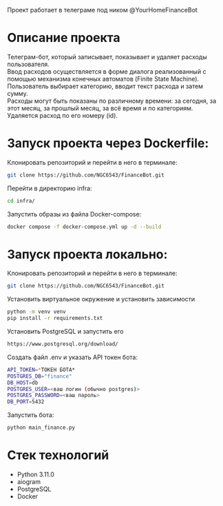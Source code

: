 Проект работает в телеграме под ником @YourHomeFinanceBot

# Описание проекта
Телеграм-бот, который записывает, показывает и удаляет расходы пользователя.   
Ввод расходов осуществляется в форме диалога реализованный с помощью механизма конечных автоматов (Finite State Machine).  
Пользователь выбирает категорию, вводит текст расхода и затем сумму.  
Расходы могут быть показаны по различному времени: за сегодня, за этот месяц, за прошлый месяц, за всё время и по категориям.  
Удаляется расход по его номеру (id).


# Запуск проекта через Dockerfile:

Клонировать репозиторий и перейти в него в терминале:
```bash
git clone https://github.com/NGC6543/FinanceBot.git
```

Перейти в директорию infra:
```bash
cd infra/
```

Запустить образы из файла Docker-compose:
```bash
docker compose -f docker-compose.yml up -d --build
```


# Запуск проекта локально:
Клонировать репозиторий и перейти в него в терминале:
```bash 
git clone https://github.com/NGC6543/FinanceBot.git
```

Установить виртуальное окружение и установить зависимости
```bash
python -m venv venv
pip install -r requirements.txt
```

Установить PostgreSQL и запустить его
```bash
https://www.postgresql.org/download/
```

Создать файл .env и указать API токен бота:
```bash
API_TOKEN=*ТОКЕН БОТА*
POSTGRES_DB="finance"
DB_HOST=db
POSTGRES_USER=<ваш логин (обычно postgres)>
POSTGRES_PASSWORD=<ваш пароль>
DB_PORT=5432
```

Запустить бота:
```bash
python main_finance.py
```

# Стек технологий
- Python 3.11.0
- aiogram
- PostgreSQL
- Docker

